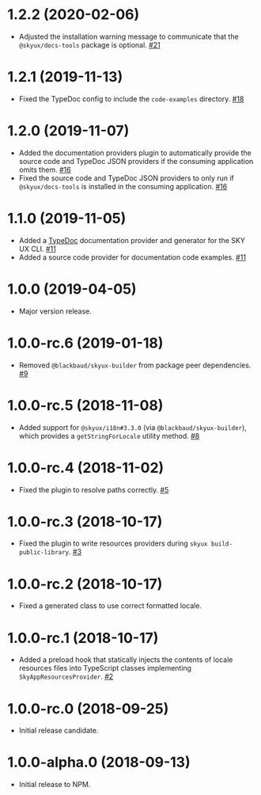 # 1.2.2 (2020-02-06)

- Adjusted the installation warning message to communicate that the `@skyux/docs-tools` package is optional. [#21](https://github.com/blackbaud/skyux-builder-plugin-skyux/pull/21)

# 1.2.1 (2019-11-13)

- Fixed the TypeDoc config to include the `code-examples` directory. [#18](https://github.com/blackbaud/skyux-builder-plugin-skyux/pull/18)

# 1.2.0 (2019-11-07)

- Added the documentation providers plugin to automatically provide the source code and TypeDoc JSON providers if the consuming application omits them. [#16](https://github.com/blackbaud/skyux-builder-plugin-skyux/pull/16)
- Fixed the source code and TypeDoc JSON providers to only run if `@skyux/docs-tools` is installed in the consuming application. [#16](https://github.com/blackbaud/skyux-builder-plugin-skyux/pull/16)

# 1.1.0 (2019-11-05)

- Added a [TypeDoc](https://typedoc.org/) documentation provider and generator for the SKY UX CLI. [#11](https://github.com/blackbaud/skyux-builder-plugin-skyux/pull/11)
- Added a source code provider for documentation code examples. [#11](https://github.com/blackbaud/skyux-builder-plugin-skyux/pull/11)

# 1.0.0 (2019-04-05)

- Major version release.

# 1.0.0-rc.6 (2019-01-18)

- Removed `@blackbaud/skyux-builder` from package peer dependencies. [#9](https://github.com/blackbaud/skyux-builder-plugin-skyux/pull/9)

# 1.0.0-rc.5 (2018-11-08)

- Added support for `@skyux/i18n#3.3.0` (via `@blackbaud/skyux-builder`), which provides a `getStringForLocale` utility method. [#8](https://github.com/blackbaud/skyux-builder-plugin-skyux/pull/8)

# 1.0.0-rc.4 (2018-11-02)

- Fixed the plugin to resolve paths correctly. [#5](https://github.com/blackbaud/skyux-builder-plugin-skyux/pull/5)

# 1.0.0-rc.3 (2018-10-17)

- Fixed the plugin to write resources providers during `skyux build-public-library`. [#3](https://github.com/blackbaud/skyux-builder-plugin-skyux/pull/3)

# 1.0.0-rc.2 (2018-10-17)

- Fixed a generated class to use correct formatted locale.

# 1.0.0-rc.1 (2018-10-17)

- Added a preload hook that statically injects the contents of locale resources files into TypeScript classes implementing `SkyAppResourcesProvider`. [#2](https://github.com/blackbaud/skyux-builder-plugin-skyux/pull/2)

# 1.0.0-rc.0 (2018-09-25)

- Initial release candidate.

# 1.0.0-alpha.0 (2018-09-13)

- Initial release to NPM.
